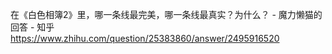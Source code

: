 在《白色相簿2》里，哪一条线最完美，哪一条线最真实？为什么？ - 魔力懒猫的回答 - 知乎
https://www.zhihu.com/question/25383860/answer/2495916520
